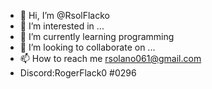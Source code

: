 - 👋 Hi, I’m @RsolFlacko
- 👀 I’m interested in ...
- 🌱 I’m currently learning programming
- 💞️ I’m looking to collaborate on ...
- 📫 How to reach me rsolano061@gmail.com
- Discord:RogerFlack0 #0296


